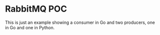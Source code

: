 # RabbitMQ POC

This is just an example showing a consumer in Go and two producers, one in Go and one in Python.